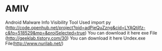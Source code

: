 # AMIV
Android Malware Info Visibility Tool
Used import py (http://code.openhub.net/project?pid=adPjeQuZzng&cid=LYAQtjlfz-c&fp=518529&mp=&projSelected=true)
You can download it here exe File (http://geeklab.tistory.com/30)
You can download it here Undex.exe File(http://www.nurilab.net/)
